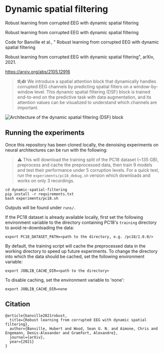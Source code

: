 # Dynamic spatial filtering

Robust learning from corrupted EEG with dynamic spatial filtering

Robust learning from corrupted EEG with dynamic spatial filtering

Code for Banville et al., "
Robust learning from corrupted EEG with dynamic spatial filtering

Robust learning from corrupted EEG with dynamic spatial filtering", arXiv, 2021.

https://arxiv.org/abs/2105.12916

> **tl;dr**
We introduce a spatial attention block that dynamically handles corrupted EEG channels by predicting spatial filters on a window-by-window level. This dynamic spatial filtering (DSF) block is trained end-to-end on the predictive task with data augmentation, and its attention values can be visualized to understand which channels are important.

![Architecture of the dynamic spatial filtering (DSF) block](./imgs/dsf_arch.png)

## Running the experiments

Once this repository has been cloned locally, the denoising experiments on neural architectures can be run with the following:
> :warning: This will download the training split of the PC18 dataset (~135 GB), preprocess and cache the preprocessed data, then train 9 models and test their performance under 5 corruption levels. For a quick test, run the `experiments/pc18_debug.sh` version which downloads and works on only 3 recordings.

```
cd dynamic-spatial-filtering
pip install -r requirements.txt
bash experiments/pc18.sh
```

Outputs will be found under `runs/`.

If the PC18 dataset is already available locally, first set the following environment variable to the directory containing PC18's `training` directory to avoid re-downloading the data:
```
export PC18_DATASET_PATH=<path to the directory, e.g. /pc18/1.0.0/>
```

By default, the training script will cache the preprocessed data in the working directory to speed up future experiments. To change the directory into which the data should be cached, set the following environment variable:
```
export JOBLIB_CACHE_DIR=<path to the directory>
```
To disable caching, set the environment variable to 'none':
```
export JOBLIB_CACHE_DIR=none
```

## Citation

```
@article{banville2021robust,
  title={Robust learning from corrupted EEG with dynamic spatial filtering},
  author={Banville, Hubert and Wood, Sean U. N. and Aimone, Chris and Engemann, Denis-Alexander and Gramfort, Alexandre},
  journal={arXiv},
  year={2021}
}
```
